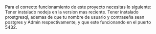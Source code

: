 Para el correcto funcionamiento de este proyecto necesitas lo siguiente:
Tener instalado nodejs en la version mas reciente.
Tener instalado prostgresql, ademas de que tu nombre de usuario y contraseña sean postgres y Admin respectivamente, y que este funcionando en el puerto 5432.
